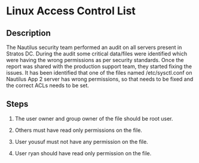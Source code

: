 # Linux Access Control List

## Description

The Nautilus security team performed an audit on all servers present in Stratos DC. During the audit some critical data/files were identified which were having the wrong permissions as per security standards. Once the report was shared with the production support team, they started fixing the issues. It has been identified that one of the files named /etc/sysctl.conf on Nautilus App 2 server has wrong permissions, so that needs to be fixed and the correct ACLs needs to be set.

## Steps

1. The user owner and group owner of the file should be root user.

2. Others must have read only permissions on the file.

3. User yousuf must not have any permission on the file.

4. User ryan should have read only permission on the file.
